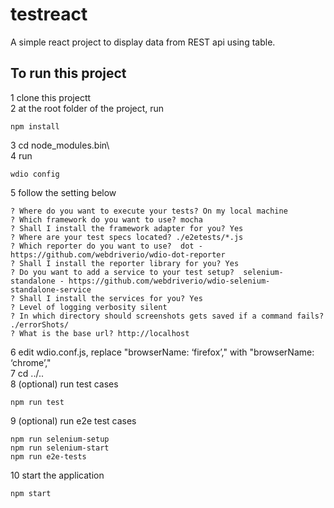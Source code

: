 # testreact
A simple react project to display data from REST api using table.

## To run this project
1 clone this projectt  
2 at the root folder of the project, run  
```
npm install  
```
3 cd node_modules\.bin\  
4 run
```
wdio config  
```
5 follow the setting below  
```
? Where do you want to execute your tests? On my local machine  
? Which framework do you want to use? mocha  
? Shall I install the framework adapter for you? Yes  
? Where are your test specs located? ./e2etests/*.js  
? Which reporter do you want to use?  dot - https://github.com/webdriverio/wdio-dot-reporter  
? Shall I install the reporter library for you? Yes  
? Do you want to add a service to your test setup?  selenium-standalone - https://github.com/webdriverio/wdio-selenium-  
standalone-service  
? Shall I install the services for you? Yes  
? Level of logging verbosity silent  
? In which directory should screenshots gets saved if a command fails? ./errorShots/  
? What is the base url? http://localhost  
```
6 edit wdio.conf.js, replace "browserName: ‘firefox’," with "browserName: ‘chrome’,"  
7 cd ../..  
8 (optional) run test cases  
```
npm run test
```
9 (optional) run e2e test cases  
```
npm run selenium-setup
npm run selenium-start
npm run e2e-tests
```
10 start the application
```
npm start
```
